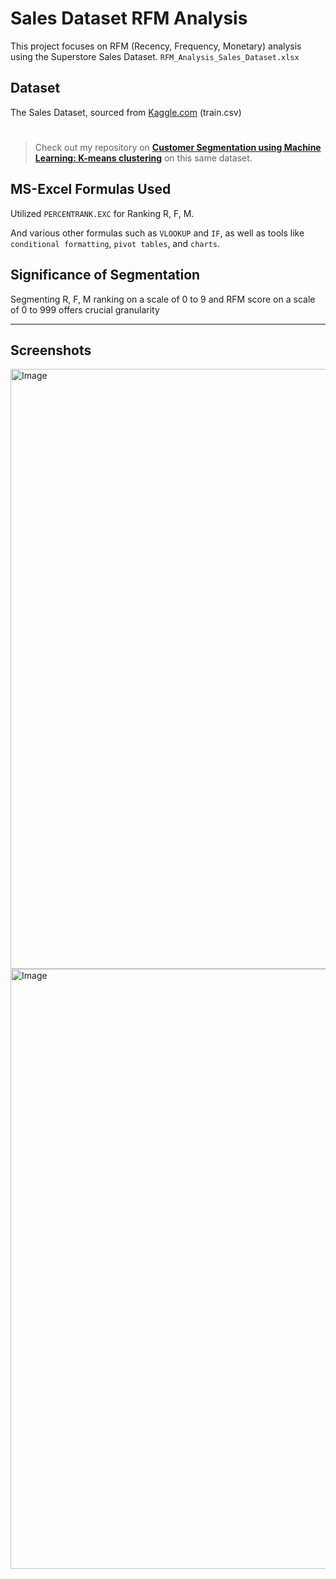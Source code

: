 # Sales Dataset RFM Analysis

This project focuses on RFM (Recency, Frequency, Monetary) analysis using the Superstore Sales Dataset. `RFM_Analysis_Sales_Dataset.xlsx`

## Dataset

The Sales Dataset, sourced from [Kaggle.com](https://www.kaggle.com/datasets/rohitsahoo/sales-forecasting) (train.csv)

#
> Check out my repository on **[Customer Segmentation using Machine Learning: K-means clustering](https://github.com/5umit-chandra/KMeans_Clustering)** on this same dataset.

## MS-Excel Formulas Used

Utilized `PERCENTRANK.EXC` for Ranking R, F, M.

And various other formulas such as `VLOOKUP` and `IF`, as well as tools like `conditional formatting`, `pivot tables`, and `charts`.

## Significance of Segmentation

Segmenting R, F, M ranking on a scale of 0 to 9 and RFM score on a scale of 0 to 999 offers crucial granularity

---
## Screenshots
<img width="960" alt="Image" src="https://github.com/user-attachments/assets/520054c5-a5aa-4652-a3de-e90f284ee0cf" />
<img width="960" alt="Image" src="https://github.com/user-attachments/assets/71994c56-9973-441a-a1bc-7512f96c17b6" />
